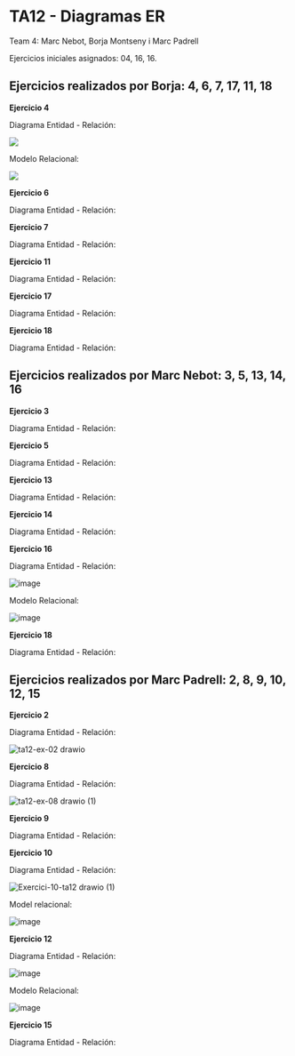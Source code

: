 # TA12 - Diagramas ER
Team 4: Marc Nebot, Borja Montseny i Marc Padrell

Ejercicios iniciales asignados: 04, 16, 16.

## Ejercicios realizados por Borja: 4, 6, 7, 17, 11, 18

**Ejercicio 4**

Diagrama Entidad - Relación:

<img src="https://cdn.discordapp.com/attachments/959500501957877760/966641394435391568/unknown.png">

Modelo Relacional:

<img src="https://cdn.discordapp.com/attachments/959500501957877760/966652562637987860/unknown.png">

**Ejercicio 6**

Diagrama Entidad - Relación:



**Ejercicio 7**

Diagrama Entidad - Relación:



**Ejercicio 11**

Diagrama Entidad - Relación:



**Ejercicio 17**

Diagrama Entidad - Relación:



**Ejercicio 18**

Diagrama Entidad - Relación:


## Ejercicios realizados por Marc Nebot: 3, 5, 13, 14, 16

**Ejercicio 3**

Diagrama Entidad - Relación:



**Ejercicio 5**

Diagrama Entidad - Relación:



**Ejercicio 13**

Diagrama Entidad - Relación:



**Ejercicio 14**

Diagrama Entidad - Relación:



**Ejercicio 16**

Diagrama Entidad - Relación:

![image](https://user-images.githubusercontent.com/103039613/164432849-e4cd3f12-692b-4b03-bf63-3e58cf8b4e9c.png)

Modelo Relacional:

![image](https://user-images.githubusercontent.com/103039613/164432954-76efa8e5-d687-4575-a4ea-7cbb67426158.png)

**Ejercicio 18**

Diagrama Entidad - Relación:


## Ejercicios realizados por Marc Padrell: 2, 8, 9, 10, 12, 15

**Ejercicio 2**

Diagrama Entidad - Relación:

![ta12-ex-02 drawio](https://user-images.githubusercontent.com/79224406/164485762-13cd1841-6969-49b9-925c-aeae55bb80d7.png)

**Ejercicio 8**

Diagrama Entidad - Relación:

![ta12-ex-08 drawio (1)](https://user-images.githubusercontent.com/79224406/164498736-289b9739-c845-4bab-aa37-6ded805d2a5d.png)

**Ejercicio 9**

Diagrama Entidad - Relación:



**Ejercicio 10**

Diagrama Entidad - Relación:

![Exercici-10-ta12 drawio (1)](https://user-images.githubusercontent.com/79224406/164423783-ce10b2a3-93f5-4661-99df-ebb0c1b22a3d.png)

Model relacional: <br>

![image](https://user-images.githubusercontent.com/79224406/164423346-d632586e-b2cd-4486-b6ce-0ade096c0c06.png)

**Ejercicio 12**

Diagrama Entidad - Relación:

![image](https://user-images.githubusercontent.com/103039613/164432849-e4cd3f12-692b-4b03-bf63-3e58cf8b4e9c.png)

Modelo Relacional:

![image](https://user-images.githubusercontent.com/103039613/164432954-76efa8e5-d687-4575-a4ea-7cbb67426158.png)

**Ejercicio 15**

Diagrama Entidad - Relación:



